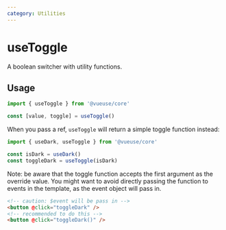 ```yaml
---
category: Utilities
---
```


# useToggle

A boolean switcher with utility functions.

## Usage

```js
import { useToggle } from '@vueuse/core'

const [value, toggle] = useToggle()
```

When you pass a ref, `useToggle` will return a simple toggle function instead:

```js
import { useDark, useToggle } from '@vueuse/core'

const isDark = useDark()
const toggleDark = useToggle(isDark)
```

Note: be aware that the toggle function accepts the first argument as the override value. You might want to avoid directly passing the function to events in the template, as the event object will pass in.

```html
<!-- caution: $event will be pass in -->
<button @click="toggleDark" />
<!-- recommended to do this -->
<button @click="toggleDark()" />
```

